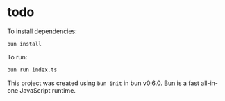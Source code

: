 # todo

To install dependencies:

```bash
bun install
```

To run:

```bash
bun run index.ts
```

This project was created using `bun init` in bun v0.6.0. [Bun](https://bun.sh) is a fast all-in-one JavaScript runtime.
